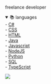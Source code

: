 freelance developer

<details open>
  <summary>📚 languages</summary>
  - <a href="https://en.wikipedia.org/wiki/C_Sharp_(programming_language)">C#</a><br>
  - <a href="https://en.wikipedia.org/wiki/CSS">CSS</a><br>
  - <a href="https://en.wikipedia.org/wiki/HTML">HTML</a><br>
  - <a href="https://en.wikipedia.org/wiki/Java_(programming_language)">Java</a><br>
  - <a href="https://en.wikipedia.org/wiki/JavaScript">Javascript</a><br>
  - <a href="https://en.wikipedia.org/wiki/Node.js">NodeJS</a><br>
  - <a href="https://en.wikipedia.org/wiki/Python_(programming_language)">Python</a><br>
  - <a href="https://en.wikipedia.org/wiki/SQL">SQL</a><br>
  - <a href="https://en.wikipedia.org/wiki/TypeScript">TypeScript</a><br>
</details>

![](https://i.imgur.com/NDpvlPf.gif)
